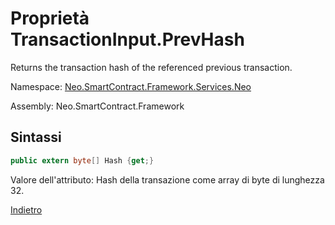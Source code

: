 # Proprietà TransactionInput.PrevHash 

Returns the transaction hash of the referenced previous transaction.

Namespace: [Neo.SmartContract.Framework.Services.Neo](../../neo.md)

Assembly: Neo.SmartContract.Framework

## Sintassi

```c#
public extern byte[] Hash {get;}
```

Valore dell'attributo: Hash della transazione come array di byte di lunghezza 32.



[Indietro](../TransactionInput.md)
